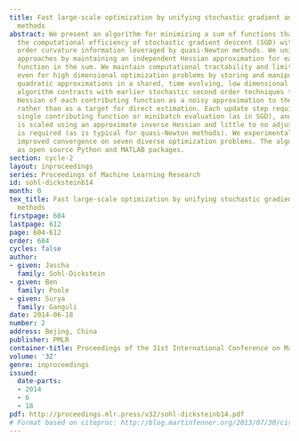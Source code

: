 ```yaml
---
title: Fast large-scale optimization by unifying stochastic gradient and quasi-Newton
  methods
abstract: We present an algorithm for minimizing a sum of functions that combines
  the computational efficiency of stochastic gradient descent (SGD) with the second
  order curvature information leveraged by quasi-Newton methods. We unify these disparate
  approaches by maintaining an independent Hessian approximation for each contributing
  function in the sum. We maintain computational tractability and limit memory requirements
  even for high dimensional optimization problems by storing and manipulating these
  quadratic approximations in a shared, time evolving, low dimensional subspace. This
  algorithm contrasts with earlier stochastic second order techniques that treat the
  Hessian of each contributing function as a noisy approximation to the full Hessian,
  rather than as a target for direct estimation. Each update step requires only a
  single contributing function or minibatch evaluation (as in SGD), and each step
  is scaled using an approximate inverse Hessian and little to no adjustment of hyperparameters
  is required (as is typical for quasi-Newton methods). We experimentally demonstrate
  improved convergence on seven diverse optimization problems. The algorithm is released
  as open source Python and MATLAB packages.
section: cycle-2
layout: inproceedings
series: Proceedings of Machine Learning Research
id: sohl-dicksteinb14
month: 0
tex_title: Fast large-scale optimization by unifying stochastic gradient and quasi-Newton
  methods
firstpage: 604
lastpage: 612
page: 604-612
order: 604
cycles: false
author:
- given: Jascha
  family: Sohl-Dickstein
- given: Ben
  family: Poole
- given: Surya
  family: Ganguli
date: 2014-06-18
number: 2
address: Bejing, China
publisher: PMLR
container-title: Proceedings of the 31st International Conference on Machine Learning
volume: '32'
genre: inproceedings
issued:
  date-parts:
  - 2014
  - 6
  - 18
pdf: http://proceedings.mlr.press/v32/sohl-dicksteinb14.pdf
# Format based on citeproc: http://blog.martinfenner.org/2013/07/30/citeproc-yaml-for-bibliographies/
---
```


